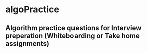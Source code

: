 # algoPractice

## Algorithm practice questions for Interview preperation (Whiteboarding or Take home assignments)

